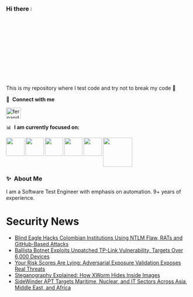 ### Hi there <a href="https://www.gautamkrishnar.com/"><img src="https://media.giphy.com/media/hvRJCLFzcasrR4ia7z/giphy.gif" width="5%"></a>
This is my repository where I test code and try not to break my code :rofl:

🔗 &nbsp;**Connect with me**
<p align="left">
<a href="https://linkedin.com/in/fernandorlcruz" target="blank"><img align="center" src="https://raw.githubusercontent.com/rahuldkjain/github-profile-readme-generator/master/src/images/icons/Social/linked-in-alt.svg" alt="fernando cruz" height="30" width="40" /></a>
  
📊 &nbsp;**I am currently focused on:**

<img align="left" width='50' height='50' src="https://cdn.jsdelivr.net/gh/devicons/devicon/icons/python/python-original-wordmark.svg" />
<img align="left" width='50' height='50' src="https://cdn.jsdelivr.net/gh/devicons/devicon/icons/csharp/csharp-original.svg" />
<img align="left" width='50' height='50' src="https://cdn.jsdelivr.net/gh/devicons/devicon/icons/jenkins/jenkins-original.svg" />
<img align="left" width='50' height='50' src="https://specflow.org/wp-content/uploads/2021/05/SpecFlow-Icon.png" />
<img align="left" width='50' height='50' src="https://www.svgrepo.com/show/306098/githubactions.svg" />
<img width='80' height='80' src="https://cdn2.vectorstock.com/i/1000x1000/64/81/security-testing-concept-icon-safety-audit-key-vector-29166481.jpg" />
          
          
  
### ✨&nbsp; About Me

I am a Software Test Engineer with emphasis on automation. 9+ years of experience.

# Security News
<!-- BLOG-POST-LIST:START -->
- [Blind Eagle Hacks Colombian Institutions Using NTLM Flaw, RATs and GitHub-Based Attacks](https://thehackernews.com/2025/03/blind-eagle-hacks-colombian.html)
- [Ballista Botnet Exploits Unpatched TP-Link Vulnerability, Targets Over 6,000 Devices](https://thehackernews.com/2025/03/ballista-botnet-exploits-unpatched-tp.html)
- [Your Risk Scores Are Lying: Adversarial Exposure Validation Exposes Real Threats](https://thehackernews.com/2025/03/your-risk-scores-are-lying-adversarial.html)
- [Steganography Explained: How XWorm Hides Inside Images](https://thehackernews.com/2025/03/steganography-explained-how-xworm-hides.html)
- [SideWinder APT Targets Maritime, Nuclear, and IT Sectors Across Asia, Middle East, and Africa](https://thehackernews.com/2025/03/sidewinder-apt-targets-maritime-nuclear.html)
<!-- BLOG-POST-LIST:END -->
